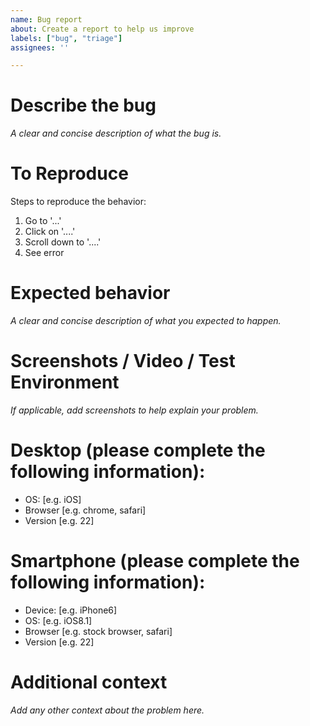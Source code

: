 ```yaml
---
name: Bug report
about: Create a report to help us improve
labels: ["bug", "triage"]
assignees: ''

---
```


# Describe the bug
*A clear and concise description of what the bug is.*

# To Reproduce
Steps to reproduce the behavior:
1. Go to '...'
2. Click on '....'
3. Scroll down to '....'
4. See error

# Expected behavior
*A clear and concise description of what you expected to happen.*

# Screenshots / Video / Test Environment
*If applicable, add screenshots to help explain your problem.*

# Desktop (please complete the following information):
 - OS: [e.g. iOS]
 - Browser [e.g. chrome, safari]
 - Version [e.g. 22]

# Smartphone (please complete the following information):
 - Device: [e.g. iPhone6]
 - OS: [e.g. iOS8.1]
 - Browser [e.g. stock browser, safari]
 - Version [e.g. 22]

# Additional context
*Add any other context about the problem here.*
